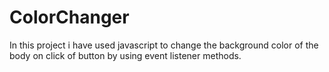 # ColorChanger
In this project i have used javascript to change the background color of the body on click of button by using event listener methods.
